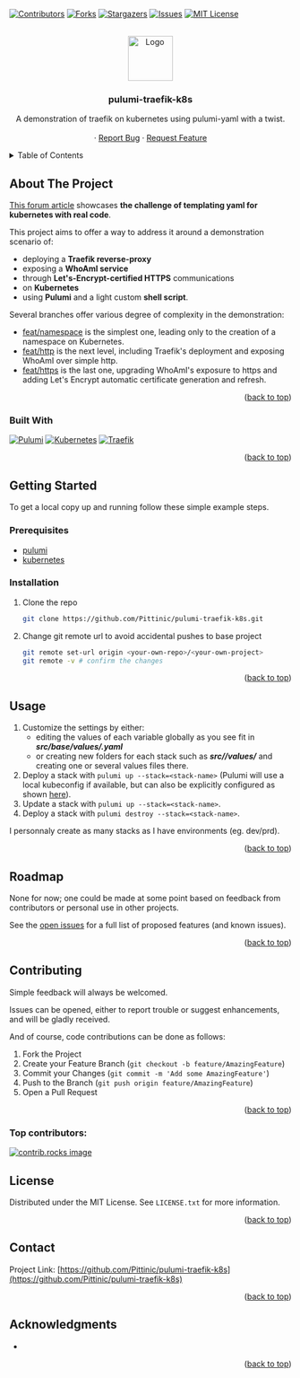 <a id="readme-top"></a>


<!-- PROJECT SHIELDS -->
<!-- https://www.markdownguide.org/basic-syntax/#reference-style-links -->
[![Contributors][contributors-shield]][contributors-url]
[![Forks][forks-shield]][forks-url]
[![Stargazers][stars-shield]][stars-url]
[![Issues][issues-shield]][issues-url]
[![MIT License][license-shield]][license-url]
<!-- [![LinkedIn][linkedin-shield]][linkedin-url] -->



<!-- PROJECT LOGO -->
<br />
<div align="center">
  <a href="https://github.com/Pittinic/pulumi-traefik-k8s">
    <img src="images/logo.png" alt="Logo" width="80" height="80">
  </a>

<h3 align="center">pulumi-traefik-k8s</h3>

  <p align="center">
    A demonstration of traefik on kubernetes using pulumi-yaml with a twist.
    <br />
    <br />
    ·
    <a href="https://github.com/Pittinic/pulumi-traefik-k8s/issues/new?labels=bug&template=bug-report---.md">Report Bug</a>
    ·
    <a href="https://github.com/Pittinic/pulumi-traefik-k8s/issues/new?labels=enhancement&template=feature-request---.md">Request Feature</a>
  </p>
</div>


<!-- TABLE OF CONTENTS -->
<details>
  <summary>Table of Contents</summary>
  <ol>
    <li>
      <a href="#about-the-project">About The Project</a>
      <ul>
        <li><a href="#built-with">Built With</a></li>
      </ul>
    </li>
    <li>
      <a href="#getting-started">Getting Started</a>
      <ul>
        <li><a href="#prerequisites">Prerequisites</a></li>
        <li><a href="#installation">Installation</a></li>
      </ul>
    </li>
    <li><a href="#usage">Usage</a></li>
    <li><a href="#roadmap">Roadmap</a></li>
    <li><a href="#contributing">Contributing</a></li>
    <li><a href="#license">License</a></li>
    <li><a href="#contact">Contact</a></li>
    <li><a href="#acknowledgments">Acknowledgments</a></li>
  </ol>
</details>



<!-- ABOUT THE PROJECT -->
## About The Project


[This forum article](https://learnk8s.io/templating-yaml-with-code) showcases **the challenge of templating yaml for kubernetes with real code**.

This project aims to offer a way to address it around a demonstration scenario of:
* deploying a **Traefik reverse-proxy**
* exposing a **WhoAmI service**
* through **Let's-Encrypt-certified HTTPS** communications
* on **Kubernetes**
* using **Pulumi** and a light custom **shell script**.

Several branches offer various degree of complexity in the demonstration:
* [feat/namespace](https://github.com/Pittinic/pulumi-traefik-k8s/tree/feat/namespace) is the simplest one, leading only to the creation of a namespace on Kubernetes.
* [feat/http](https://github.com/Pittinic/pulumi-traefik-k8s/tree/feat/http) is the next level, including Traefik's deployment and exposing WhoAmI over simple http.
* [feat/https](https://github.com/Pittinic/pulumi-traefik-k8s/tree/feat/https) is the last one, upgrading WhoAmI's exposure to https and adding Let's Encrypt automatic certificate generation and refresh.

<p align="right">(<a href="#readme-top">back to top</a>)</p>



### Built With

[![Pulumi][Pulumi]][Pulumi-url]
[![Kubernetes][Kubernetes]][Kubernetes-url]
[![Traefik][Traefik]][Traefik-url]

<p align="right">(<a href="#readme-top">back to top</a>)</p>



<!-- GETTING STARTED -->
## Getting Started

To get a local copy up and running follow these simple example steps.

### Prerequisites

* [pulumi](https://www.pulumi.com/docs/iac/download-install/)
* [kubernetes](https://kubernetes.io/docs/setup/)

### Installation

1. Clone the repo
   ```sh
   git clone https://github.com/Pittinic/pulumi-traefik-k8s.git
   ```
2. Change git remote url to avoid accidental pushes to base project
   ```sh
   git remote set-url origin <your-own-repo>/<your-own-project>
   git remote -v # confirm the changes
   ```

<p align="right">(<a href="#readme-top">back to top</a>)</p>



<!-- USAGE EXAMPLES -->
## Usage

1. Customize the settings by either:
    - editing the values of each variable globally as you see fit in ***src/base/values/<file-name>.yaml***
    - or creating new folders for each stack such as ***src/<stack-name>/values/*** and creating one or several values files there.
2. Deploy a stack with `pulumi up --stack=<stack-name>` (Pulumi will use a local kubeconfig if available, but can also be explicitly configured as shown [here](https://www.pulumi.com/registry/packages/kubernetes/installation-configuration/)).
2. Update a stack with `pulumi up --stack=<stack-name>`.
2. Deploy a stack with `pulumi destroy --stack=<stack-name>`.

I personnaly create as many stacks as I have environments (eg. dev/prd).

<p align="right">(<a href="#readme-top">back to top</a>)</p>



<!-- ROADMAP -->
## Roadmap

None for now; one could be made at some point based on feedback from contributors or personal use in other projects.

See the [open issues](https://github.com/Pittinic/pulumi-traefik-k8s/issues) for a full list of proposed features (and known issues).

<p align="right">(<a href="#readme-top">back to top</a>)</p>



<!-- CONTRIBUTING -->
## Contributing

Simple feedback will always be welcomed.

Issues can be opened, either to report trouble or suggest enhancements, and will be gladly received.

And of course, code contributions can be done as follows:
1. Fork the Project
2. Create your Feature Branch (`git checkout -b feature/AmazingFeature`)
3. Commit your Changes (`git commit -m 'Add some AmazingFeature'`)
4. Push to the Branch (`git push origin feature/AmazingFeature`)
5. Open a Pull Request

<p align="right">(<a href="#readme-top">back to top</a>)</p>

### Top contributors:

<a href="https://github.com/Pittinic/pulumi-traefik-k8s/graphs/contributors">
  <img src="https://contrib.rocks/image?repo=Pittinic/pulumi-traefik-k8s" alt="contrib.rocks image" />
</a>



<!-- LICENSE -->
## License

Distributed under the MIT License. See `LICENSE.txt` for more information.

<p align="right">(<a href="#readme-top">back to top</a>)</p>



<!-- CONTACT -->
## Contact

Project Link: [https://github.com/Pittinic/pulumi-traefik-k8s](https://github.com/Pittinic/pulumi-traefik-k8s)

<p align="right">(<a href="#readme-top">back to top</a>)</p>



<!-- ACKNOWLEDGMENTS -->
## Acknowledgments

* []()

<p align="right">(<a href="#readme-top">back to top</a>)</p>


<!-- MARKDOWN LINKS & IMAGES -->
<!-- https://www.markdownguide.org/basic-syntax/#reference-style-links -->
[contributors-shield]: https://img.shields.io/github/contributors/Pittinic/pulumi-traefik-k8s.svg?style=for-the-badge
[contributors-url]: https://github.com/Pittinic/pulumi-traefik-k8s/graphs/contributors
[forks-shield]: https://img.shields.io/github/forks/Pittinic/pulumi-traefik-k8s.svg?style=for-the-badge
[forks-url]: https://github.com/Pittinic/pulumi-traefik-k8s/network/members
[stars-shield]: https://img.shields.io/github/stars/Pittinic/pulumi-traefik-k8s.svg?style=for-the-badge
[stars-url]: https://github.com/Pittinic/pulumi-traefik-k8s/stargazers
[issues-shield]: https://img.shields.io/github/issues/Pittinic/pulumi-traefik-k8s.svg?style=for-the-badge
[issues-url]: https://github.com/Pittinic/pulumi-traefik-k8s/issues
[license-shield]: https://img.shields.io/github/license/Pittinic/pulumi-traefik-k8s.svg?style=for-the-badge
[license-url]: https://github.com/Pittinic/pulumi-traefik-k8s/blob/master/LICENSE.txt
[Pulumi]: https://img.shields.io/badge/pulumi-%238A3391?style=for-the-badge&logo=pulumi
[Pulumi-url]: https://www.pulumi.com/
[Kubernetes]: https://img.shields.io/badge/kubernetes-%23326CE5?style=for-the-badge&logo=kubernetes&logoColor=FFFFFF
[Kubernetes-url]: https://kubernetes.io/
[Traefik]: https://img.shields.io/badge/traefik-%2324A1C1?style=for-the-badge&logo=traefikproxy&logoColor=FFFFFF
[Traefik-url]: https://doc.traefik.io/traefik/